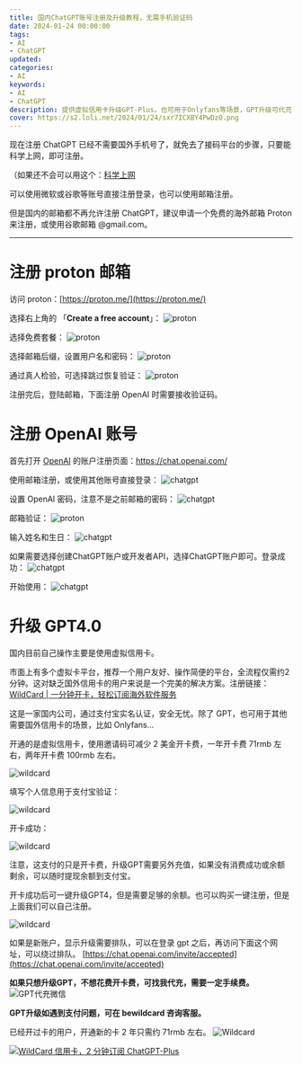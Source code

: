 ```yaml
---
title: 国内ChatGPT账号注册及升级教程，无需手机验证码
date: 2024-01-24 00:00:00
tags: 
- AI
- ChatGPT
updated:
categories:
- AI
keywords:
- AI
- ChatGPT
description: 提供虚拟信用卡升级GPT-Plus，也可用于Onlyfans等场景，GPT升级可代充
cover: https://s2.loli.net/2024/01/24/sxr7ICXBY4PwDzO.png
---
```


现在注册 ChatGPT 已经不需要国外手机号了，就免去了接码平台的步骤，只要能科学上网，即可注册。

（如果还不会可以用这个：[科学上网](https://order.yizhihongxing.org/aff.php?aff=18790)

可以使用微软或谷歌等账号直接注册登录，也可以使用邮箱注册。

但是国内的邮箱都不再允许注册 ChatGPT，建议申请一个免费的海外邮箱 Proton 来注册，或使用谷歌邮箱 @gmail.com。

---

# 注册 proton 邮箱

访问 proton：[https://proton.me/](https://proton.me/)

选择右上角的 「**Create a free account**」：
![proton](https://s2.loli.net/2024/01/24/YvZWNJuMRVKDO2a.png)

选择免费套餐：
![proton](https://s2.loli.net/2024/01/24/j3d2uF5pQlKsa7o.png)

选择邮箱后缀，设置用户名和密码：
![proton](https://s2.loli.net/2024/01/24/MGNJPODt4b1m9Az.png)

通过真人检验，可选择跳过恢复验证：
![proton](https://s2.loli.net/2024/01/24/vb3Qfre4OFSNwMR.png)

注册完后，登陆邮箱，下面注册 OpenAI 时需要接收验证码。


# 注册 OpenAI 账号

首先打开 [OpenAI](https://chat.openai.com/) 的账户注册页面：https://chat.openai.com/

使用邮箱注册，或使用其他账号直接登录：
![chatgpt](https://s2.loli.net/2024/01/24/KQrZYJVyFCA8XHp.png)

设置 OpenAI 密码，注意不是之前邮箱的密码：
![chatgpt](https://s2.loli.net/2024/01/24/qBcZgOjdTkCM1Uz.png)

邮箱验证：
![proton](https://s2.loli.net/2024/01/24/vw2SmnaDdOJryX7.png)

输入姓名和生日：
![chatgpt](https://s2.loli.net/2024/01/24/LKuYf1tHsOJ4j7e.png)

如果需要选择创建ChatGPT账户或开发者API，选择ChatGPT账户即可。登录成功：
![chatgpt](https://s2.loli.net/2024/01/24/upevkZ4mcsJO9tx.png)

开始使用：
![chatgpt](https://s2.loli.net/2024/01/24/16UauIznq2K83eH.png)


# 升级 GPT4.0

国内目前自己操作主要是使用虚拟信用卡。

市面上有多个虚拟卡平台，推荐一个用户友好、操作简便的平台，全流程仅需约2分钟。这对缺乏国外信用卡的用户来说是一个完美的解决方案。注册链接：[WildCard | 一分钟开卡，轻松订阅海外软件服务](https://bewildcard.com/i/AI666)

这是一家国内公司，通过支付宝实名认证，安全无忧。除了 GPT，也可用于其他需要国外信用卡的场景，比如 Onlyfans...

开通的是虚拟信用卡，使用邀请码可减少 2 美金开卡费，一年开卡费 71rmb 左右，两年开卡费 100rmb 左右。

![wildcard](https://s2.loli.net/2024/01/24/al4RSCprFbdUGjK.png)

填写个人信息用于支付宝验证：

![wildcard](https://s2.loli.net/2024/01/24/vRVXlE4qnsSHBCt.png)

开卡成功：

![wildcard](https://s2.loli.net/2024/01/24/BGpwjdU3LvblNhZ.png)

注意，这支付的只是开卡费，升级GPT需要另外充值，如果没有消费成功或余额剩余，可以随时提现余额到支付宝。

开卡成功后可一键升级GPT4，但是需要足够的余额。也可以购买一键注册，但是上面我们可以自己注册。

![wildcard](https://s2.loli.net/2024/01/24/47CHtRdyuO5BiSe.png)

如果是新账户，显示升级需要排队，可以在登录 gpt 之后，再访问下面这个网址，可以绕过排队。
[https://chat.openai.com/invite/accepted](https://chat.openai.com/invite/accepted)

**如果只想升级GPT，不想花费开卡费，可找我代充，需要一定手续费。**
![GPT代充微信](https://s2.loli.net/2024/01/24/G3gFQzKs8rEXBtL.jpg)

**GPT升级如遇到支付问题，可在 bewildcard 咨询客服。**

已经开过卡的用户，开通新的卡 2 年只需约 71rmb 左右。
![Wildcard](https://s2.loli.net/2024/01/24/rqeyMwuXcLRzj9G.png)

[![WildCard 信用卡，2 分钟订阅 ChatGPT-Plus](https://s2.loli.net/2024/01/24/SIpG2EkTNR79ohQ.png)](https://bewildcard.com/i/AI666)
